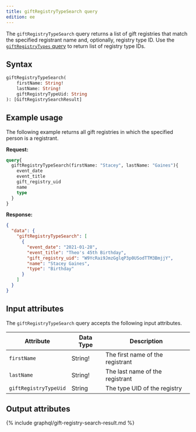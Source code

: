 ```yaml
---
title: giftRegistryTypeSearch query
edition: ee   
---
```


The `giftRegistryTypeSearch` query returns a list of gift registries that match the specified registrant name and, optionally, registry type ID. Use the [`giftRegistryTypes` query]({{page.baseurl}}/graphql/queries/gift-registry-types.html) to return list of registry type IDs.

## Syntax

```graphql
giftRegistryTypeSearch(
    firstName: String!
    lastName: String!
    giftRegistryTypeUid: String
): [GiftRegistrySearchResult]
```

## Example usage

The following example returns all gift registries in which the specified person is a registrant.

**Request:**

```graphql
query{
  giftRegistryTypeSearch(firstName: "Stacey", lastName: "Gaines"){
    event_date
    event_title
    gift_registry_uid
    name
    type
  }
}
```

**Response:**

```json
{
  "data": {
    "giftRegistryTypeSearch": [
      {
        "event_date": "2021-01-28",
        "event_title": "Theo's 45th Birthday",
        "gift_registry_uid": "W9YcRai9JmzGglqP3p0USodTTM3BmjjY",
        "name": "Stacey Gaines",
        "type": "Birthday"
      }
    ]
  }
}
```

## Input attributes

The `giftRegistryTypeSearch` query accepts the following input attributes.

Attribute |  Data Type | Description
--- | --- | ---
`firstName` | String! | The first name of the registrant
`lastName` | String! | The last name of the registrant
`giftRegistryTypeUid` | String | The type UID of the registry

## Output attributes

{% include graphql/gift-registry-search-result.md %}
